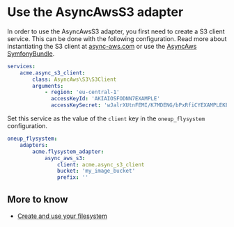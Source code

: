# Use the AsyncAwsS3 adapter

In order to use the AsyncAwsS3 adapter, you first need to create a S3 client service.
This can be done with the following configuration. Read more about instantiating
the S3 client at [async-aws.com](https://async-aws.com/clients/) or use the
[AsyncAws SymfonyBundle](https://async-aws.com/integration/symfony-bundle.html).

```yml
services:
    acme.async_s3_client:
        class: AsyncAws\S3\S3Client
        arguments:
            - region: 'eu-central-1'
              accessKeyId: 'AKIAIOSFODNN7EXAMPLE'
              accessKeySecret: 'wJalrXUtnFEMI/K7MDENG/bPxRfiCYEXAMPLEKEY'
```

Set this service as the value of the `client` key in the `oneup_flysystem` configuration.

```yml
oneup_flysystem:
    adapters:
        acme.flysystem_adapter:
            async_aws_s3:
                client: acme.async_s3_client
                bucket: 'my_image_bucket'
                prefix: ''
```

## More to know

* [Create and use your filesystem](filesystem_create.md)
